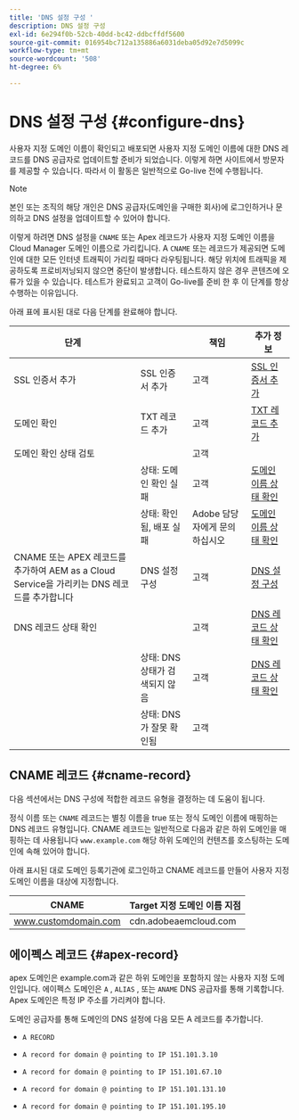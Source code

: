 ```yaml
---
title: 'DNS 설정 구성 '
description: DNS 설정 구성
exl-id: 6e294f0b-52cb-40dd-bc42-ddbcffdf5600
source-git-commit: 016954bc712a135886a6031deba05d92e7d5099c
workflow-type: tm+mt
source-wordcount: '508'
ht-degree: 6%

---
```


# DNS 설정 구성 {#configure-dns}

사용자 지정 도메인 이름이 확인되고 배포되면 사용자 지정 도메인 이름에 대한 DNS 레코드를 DNS 공급자로 업데이트할 준비가 되었습니다. 이렇게 하면 사이트에서 방문자를 제공할 수 있습니다. 따라서 이 활동은 일반적으로 Go-live 전에 수행됩니다.

>[!NOTE]
>본인 또는 조직의 해당 개인은 DNS 공급자(도메인을 구매한 회사)에 로그인하거나 문의하고 DNS 설정을 업데이트할 수 있어야 합니다.

이렇게 하려면 DNS 설정을 `CNAME` 또는 Apex 레코드가 사용자 지정 도메인 이름을 Cloud Manager 도메인 이름으로 가리킵니다. A `CNAME` 또는 레코드가 제공되면 도메인에 대한 모든 인터넷 트래픽이 가리킬 때마다 라우팅됩니다. 해당 위치에 트래픽을 제공하도록 프로비저닝되지 않으면 중단이 발생합니다. 테스트하지 않은 경우 콘텐츠에 오류가 있을 수 있습니다. 테스트가 완료되고 고객이 Go-live를 준비 한 후 이 단계를 항상 수행하는 이유입니다.

아래 표에 표시된 대로 다음 단계를 완료해야 합니다.

| 단계 |  | 책임 | 추가 정보 |
|--- |--- |--- |---|
| SSL 인증서 추가 | SSL 인증서 추가 | 고객 | [SSL 인증서 추가](https://experienceleague.adobe.com/docs/experience-manager-cloud-service/implementing/using-cloud-manager/manage-ssl-certificates/add-ssl-certificate.html?lang=en) |
| 도메인 확인 | TXT 레코드 추가 | 고객 | [TXT 레코드 추가](https://experienceleague.adobe.com/docs/experience-manager-cloud-service/implementing/using-cloud-manager/custom-domain-names/add-text-record.html?lang=en) |
| 도메인 확인 상태 검토 |  | 고객 |  |
|  | 상태: 도메인 확인 실패 | 고객 | [도메인 이름 상태 확인](https://experienceleague.adobe.com/docs/experience-manager-cloud-service/implementing/using-cloud-manager/custom-domain-names/check-domain-name-status.html?lang=en) |
|  | 상태: 확인됨, 배포 실패 | Adobe 담당자에게 문의하십시오 | [도메인 이름 상태 확인](https://experienceleague.adobe.com/docs/experience-manager-cloud-service/implementing/using-cloud-manager/custom-domain-names/check-domain-name-status.html?lang=en) |
| CNAME 또는 APEX 레코드를 추가하여 AEM as a Cloud Service을 가리키는 DNS 레코드를 추가합니다 | DNS 설정 구성 | 고객 | [DNS 설정 구성](https://experienceleague.adobe.com/docs/experience-manager-cloud-service/implementing/using-cloud-manager/custom-domain-names/configure-dns-settings.html?lang=en) |
| DNS 레코드 상태 확인 |  | 고객 | [DNS 레코드 상태 확인](https://experienceleague.adobe.com/docs/experience-manager-cloud-service/implementing/using-cloud-manager/custom-domain-names/check-dns-record-status.html?lang=en) |
|  | 상태: DNS 상태가 검색되지 않음 | 고객 | [DNS 레코드 상태 확인](https://experienceleague.adobe.com/docs/experience-manager-cloud-service/implementing/using-cloud-manager/custom-domain-names/check-dns-record-status.html?lang=en) |
|  | 상태: DNS가 잘못 확인됨 | 고객 |  |


## CNAME 레코드 {#cname-record}

다음 섹션에서는 DNS 구성에 적합한 레코드 유형을 결정하는 데 도움이 됩니다.

정식 이름 또는 `CNAME` 레코드는 별칭 이름을 true 또는 정식 도메인 이름에 매핑하는 DNS 레코드 유형입니다. CNAME 레코드는 일반적으로 다음과 같은 하위 도메인을 매핑하는 데 사용됩니다 `www.example.com`  해당 하위 도메인의 컨텐츠를 호스팅하는 도메인에 속해 있어야 합니다.

아래 표시된 대로 도메인 등록기관에 로그인하고 CNAME 레코드를 만들어 사용자 지정 도메인 이름을 대상에 지정합니다.

| CNAME | Target 지정 도메인 이름 지점 |
|--- |--- |
| www.customdomain.com | cdn.adobeaemcloud.com |

## 에이펙스 레코드 {#apex-record}

apex 도메인은 example.com과 같은 하위 도메인을 포함하지 않는 사용자 지정 도메인입니다. 에이펙스 도메인은 `A` , `ALIAS` , 또는 `ANAME` DNS 공급자를 통해 기록합니다. Apex 도메인은 특정 IP 주소를 가리켜야 합니다.

도메인 공급자를 통해 도메인의 DNS 설정에 다음 모든 A 레코드를 추가합니다.

* `A RECORD`

* `A record for domain @ pointing to IP 151.101.3.10`

* `A record for domain @ pointing to IP 151.101.67.10`

* `A record for domain @ pointing to IP 151.101.131.10`

* `A record for domain @ pointing to IP 151.101.195.10`
